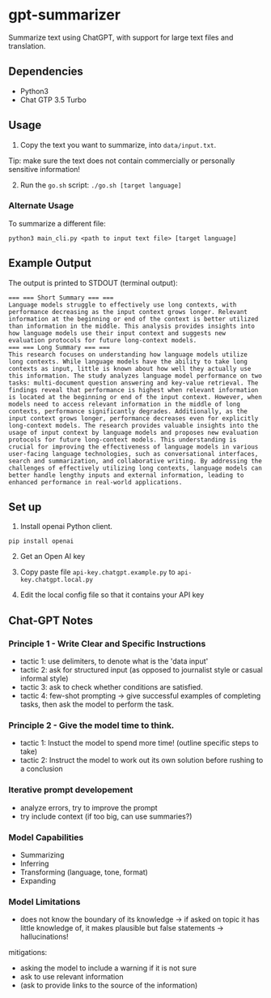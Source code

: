 # gpt-summarizer
Summarize text using ChatGPT, with support for large text files and translation.

## Dependencies

- Python3
- Chat GTP 3.5 Turbo

## Usage

1. Copy the text you want to summarize, into `data/input.txt`.

Tip: make sure the text does not contain commercially or personally sensitive information!

2. Run the `go.sh` script:
`./go.sh [target language]`

### Alternate Usage

To summarize a different file:

`python3 main_cli.py <path to input text file> [target language]`

## Example Output

The output is printed to STDOUT (terminal output):

```
=== === Short Summary === ===
Language models struggle to effectively use long contexts, with performance decreasing as the input context grows longer. Relevant information at the beginning or end of the context is better utilized than information in the middle. This analysis provides insights into how language models use their input context and suggests new evaluation protocols for future long-context models.
=== === Long Summary === ===
This research focuses on understanding how language models utilize long contexts. While language models have the ability to take long contexts as input, little is known about how well they actually use this information. The study analyzes language model performance on two tasks: multi-document question answering and key-value retrieval. The findings reveal that performance is highest when relevant information is located at the beginning or end of the input context. However, when models need to access relevant information in the middle of long contexts, performance significantly degrades. Additionally, as the input context grows longer, performance decreases even for explicitly long-context models. The research provides valuable insights into the usage of input context by language models and proposes new evaluation protocols for future long-context models. This understanding is crucial for improving the effectiveness of language models in various user-facing language technologies, such as conversational interfaces, search and summarization, and collaborative writing. By addressing the challenges of effectively utilizing long contexts, language models can better handle lengthy inputs and external information, leading to enhanced performance in real-world applications.
```

## Set up

1. Install openai Python client.

```
pip install openai
```

2. Get an Open AI key

3. Copy paste file `api-key.chatgpt.example.py` to `api-key.chatgpt.local.py`

4. Edit the local config file so that it contains your API key

## Chat-GPT Notes

### Principle 1 - Write Clear and Specific Instructions

- tactic 1: use delimiters, to denote what is the 'data input'
- tactic 2: ask for structured input (as opposed to journalist style or casual informal style)
- tactic 3: ask to check whether conditions are satisfied.
- tactic 4: few-shot prompting -> give successful examples of completing tasks, then ask the model to perform the task.

### Principle 2 - Give the model time to think.

- tactic 1: Instuct the model to spend more time! (outline specific steps to take)
- tactic 2: Instruct the model to work out its own solution before rushing to a conclusion

### Iterative prompt developement

- analyze errors, try to improve the prompt
- try include context (if too big, can use summaries?)

### Model Capabilities

- Summarizing
- Inferring
- Transforming (language, tone, format)
- Expanding

### Model Limitations

- does not know the boundary of its knowledge -> if asked on topic it has little knowledge of, it makes plausible but false statements -> hallucinations!

mitigations:

- asking the model to include a warning if it is not sure
- ask to use relevant information
- (ask to provide links to the source of the information)
